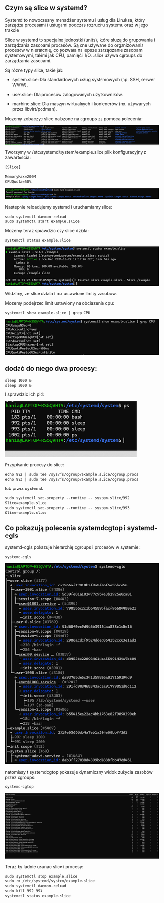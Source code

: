 ## Czym są slice w systemd?

Systemd to nowoczesny menadżer systemu i usług dla Linuksa, który zarządza procesami i usługami podczas rozruchu systemu oraz w jego trakcie

Slice w systemd to specjalne jednostki (units), które służą do grupowania i zarządzania zasobami procesów. Są one używane do organizowania procesów w hierarchię, co pozwala na lepsze zarządzanie zasobami systemowymi, takimi jak CPU, pamięć i I/O.
.slice używa cgroups do zarządzania zasobami.

Są rózne typy slice, takie jak:
- system.slice: Dla standardowych usług systemowych (np. SSH, serwer WWW).

- user.slice: Dla procesów zalogowanych użytkowników.

- machine.slice: Dla maszyn wirtualnych i kontenerów (np. używanych przez libvirt/podman).
 
Mozemy zobaczyc slice nalozone na cgroups za pomoca polecenia:

![alt text](image.png)

Tworzymy w /etc/systemd/system/example.slice plik konfiguracyjny z zawartoscia:

```
[Slice]

MemoryMax=200M
CPUQuota=50%
```

![alt text](image-1.png)

Nastepnie reloadujemy systemd i uruchamiamy slice:

```
sudo systemctl daemon-reload
sudo systemctl start example.slice
```

Mozemy teraz sprawdzic czy slice dziala:

```
systemctl status example.slice
```

![](image-2.png)

Widzimy, ze slice dziala i ma ustawione limity zasobow.

Mozemy podejrzec limit ustawiony na obciazenie cpu:

```
systemctl show example.slice | grep CPU
```

![alt text](image-3.png)

## dodać do niego dwa procesy:

```
sleep 1000 &
sleep 2000 &
```

I sprawdzic ich pid:

![alt text](image-4.png)

Przypisanie procesy do slice:

```
echo 992 | sudo tee /sys/fs/cgroup/example.slice/cgroup.procs
echo 993 | sudo tee /sys/fs/cgroup/example.slice/cgroup.procs
```

lub przez systemd:

```
sudo systemctl set-property --runtime -- system.slice/992 Slice=example.slice
sudo systemctl set-property --runtime -- system.slice/993 Slice=example.slice
```

## Co pokazują polecenia systemdcgtop i systemd-cgls

systemd-cgls pokazuje hierarchię cgroups i procesów w systemie:

```
systemd-cgls
```
![alt text](image-5.png)

natomiasy t systemdcgtop pokazuje dynamiczny widok zużycia zasobów przez cgroups:

```
systemd-cgtop
```
![alt text](image-6.png)


Teraz by ladnie usunac slice i procesy:

```
sudo systemctl stop example.slice
sudo rm /etc/systemd/system/example.slice
sudo systemctl daemon-reload
sudo kill 992 993
systemctl status example.slice
```

